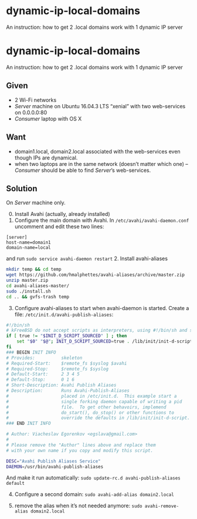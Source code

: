 # dynamic-ip-local-domains
An instruction: how to get 2 .local domains work with 1 dynamic IP server

# dynamic-ip-local-domains
An instruction: how to get 2 .local domains work with 1 dynamic IP server

## Given
- 2 Wi-Fi networks
- _Server_ machine on Ubuntu 16.04.3 LTS “xenial” with two web-services on 0.0.0.0:80
- _Consumer_ laptop with OS X
## Want
- domain1.local, domain2.local associated with the web-services even though IPs are dynamical.
- when two laptops are in the same network (doesn’t matter which one) – _Consumer_ should be able to find _Server_’s web-services.
## Solution
On _Server_ machine only.

0. Install Avahi (actually, already installed)
1. Configure the main domain with Avahi.
In `/etc/avahi/avahi-daemon.conf` uncomment and edit these two lines:
```
[server]
host-name=domain1
domain-name=local
```
and run `sudo service avahi-daemon restart`
2. Install avahi-aliases
```bash
mkdir temp && cd temp
wget https://github.com/hmalphettes/avahi-aliases/archive/master.zip
unzip master.zip
cd avahi-aliases-master/
sudo ./install.sh
cd .. && gvfs-trash temp
```
3. Configure avahi-aliases to start when avahi-daemon is started. Create a file:
`/etc/init.d/avahi-publish-aliases`:
```bash
#!/bin/sh
# kFreeBSD do not accept scripts as interpreters, using #!/bin/sh and sourcing.
if [ true != "$INIT_D_SCRIPT_SOURCED" ] ; then
    set "$0" "$@"; INIT_D_SCRIPT_SOURCED=true . /lib/init/init-d-script
fi
### BEGIN INIT INFO
# Provides:          skeleton
# Required-Start:    $remote_fs $syslog $avahi
# Required-Stop:     $remote_fs $syslog 
# Default-Start:     2 3 4 5
# Default-Stop:      0 1 6
# Short-Description: Avahi Publish Aliases
# Description:       Runs Avahi-Publish-Aliases
#                    placed in /etc/init.d.  This example start a
#                    single forking daemon capable of writing a pid
#                    file.  To get other behavoirs, implemend
#                    do_start(), do_stop() or other functions to
#                    override the defaults in /lib/init/init-d-script.
### END INIT INFO

# Author: Viacheslav Egorenkov <egslava@gmail.com>
#
# Please remove the "Author" lines above and replace them
# with your own name if you copy and modify this script.

DESC="Avahi Publish Aliases Service"
DAEMON=/usr/bin/avahi-publish-aliases
```
And make it run automatically:
`sudo update-rc.d avahi-publish-aliases default`

4. Configure a second domain: `sudo avahi-add-alias domain2.local`

5. remove the alias when it’s not needed anymore: `sudo avahi-remove-alias domain2.local`
